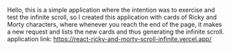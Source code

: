 Hello, this is a simple application where the intention was to exercise and test the infinite scroll,
so I created this application with cards of Ricky and Morty characters, where whenever you reach the end of the page, it makes a new request and lists the new cards and thus generating the infinite scroll.
application link: https://react-ricky-and-morty-scroll-infinite.vercel.app/
